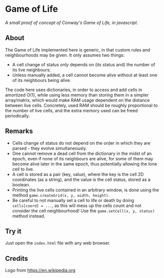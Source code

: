 # Game of Life

*A small proof of concept of Conway's Game of Life, in javascript.*


## About

The Game of Life implemented here is generic, in that custom rules and neighbourhoods may be given. It only assumes two things:
- A cell change of status only depends on (its status and) the number of its live neighbours;
- Unless manually added, a cell cannot become alive without at least one of its neighbours being alive.

The code here uses dictionaries, in order to access and add cells in amortized O(1), while using less memory than storing them in a simpler array/matrix, which would make RAM usage dependent on the distance between live cells. Concretely, used RAM should be roughly proportional to the number of live cells, and the extra memory used can be freed periodically.


## Remarks

- Cells change of status do not depend on the order in which they are parsed - they evolve simultaneously.
- One cannot remove a dead cell from the dictionary in the midst of an epoch, even if none of its neighbours are alive, for some of them may become alive later in the same epoch, thus potentially allowing the lone cell to live.
- A cell is stored as a pair (key, value), where the key is the cell 2D coordinates (as a string), and the value is the cell status, stored as a boolean.
- Printing the live cells contained in an arbitrary window, is done using the method ``` game.createGrid(x, y, width, height) ```.
- Be careful to not manually set a cell to life or death by doing ``` cells[coord] = ... ```, as this will mess up the cells count and not consider the cell neighbourhood! Use the ``` game.setCell(x, y, status) ``` method instead.


## Try it

Just open the ``` index.html ``` file with any web browser.


## Credits

Logo from <https://en.wikipedia.org>
